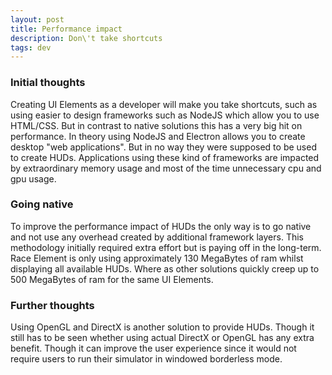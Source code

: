 ```yaml
---
layout: post
title: Performance impact
description: Don\'t take shortcuts
tags: dev
---
```


### Initial thoughts
Creating UI Elements as a developer will make you take shortcuts, such as using easier to design frameworks such as NodeJS which allow you to use HTML/CSS. But in contrast to native solutions this has a very big hit on performance. In theory using NodeJS and Electron allows you to create desktop \"web applications\". But in no way they were supposed to be used to create HUDs. Applications using these kind of frameworks are impacted by extraordinary memory usage and most of the time unnecessary cpu and gpu usage.  

### Going native
To improve the performance impact of HUDs the only way is to go native and not use any overhead created by additional framework layers. This methodology initially required extra effort but is paying off in the long-term. Race Element is only using approximately 130 MegaBytes of ram whilst displaying all available HUDs. Where as other solutions quickly creep up to 500 MegaBytes of ram for the same UI Elements.

### Further thoughts
Using OpenGL and DirectX is another solution to provide HUDs. Though it still has to be seen whether using actual DirectX or OpenGL has any extra benefit. Though it can improve the user experience since it would not require users to run their simulator in windowed borderless mode.
